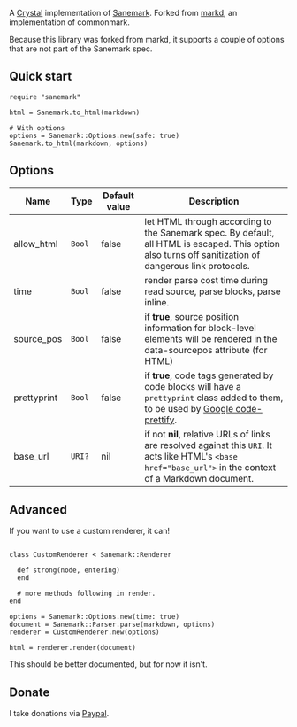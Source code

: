 A [Crystal](https://crystal-lang.org) implementation of [Sanemark](https://yujiri.xyz/sanemark). Forked from [markd](https://github.com/icyleaf/markd), an implementation of commonmark.

Because this library was forked from markd, it supports a couple of options that are not part of the Sanemark spec.

## Quick start

```crystal
require "sanemark"

html = Sanemark.to_html(markdown)

# With options
options = Sanemark::Options.new(safe: true)
Sanemark.to_html(markdown, options)
```

## Options

| Name        | Type   | Default value | Description                                                                                                                                                                   |
| ----------- | ------ | ------------- | ----------------------------------------------------------------------------------------------------------------------------------------------------------------------------- |
| allow_html  | `Bool` | false         | let HTML through according to the Sanemark spec. By default, all HTML is escaped. This option also turns off sanitization of dangerous link protocols.                        |
| time        | `Bool` | false         | render parse cost time during read source, parse blocks, parse inline.                                                                                                        |
| source_pos  | `Bool` | false         | if **true**, source position information for block-level elements will be rendered in the data-sourcepos attribute (for HTML)                                                 |
| prettyprint | `Bool` | false         | if **true**, code tags generated by code blocks will have a `prettyprint` class added to them, to be used by [Google code-prettify](https://github.com/google/code-prettify). |
| base_url    | `URI?` | nil           | if not **nil**, relative URLs of links are resolved against this `URI`. It acts like HTML's `<base href="base_url">` in the context of a Markdown document.                   |

## Advanced

If you want to use a custom renderer, it can!

```crystal

class CustomRenderer < Sanemark::Renderer

  def strong(node, entering)
  end

  # more methods following in render.
end

options = Sanemark::Options.new(time: true)
document = Sanemark::Parser.parse(markdown, options)
renderer = CustomRenderer.new(options)

html = renderer.render(document)
```

This should be better documented, but for now it isn't.

## Donate

I take donations via [Paypal](https://paypal.me/yujiri).
